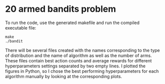 # 20 armed bandits problem

To run the code, use the generated makefile and run the compiled executable file:
```
make
./bandit
```

There will be several files created with the names corresponding to the type of distribution and the name of algorithm as well as the number of arms. These files contain best action counts and average rewards for different hyperparameters settings separated by two empty lines. I plotted the figures in Python, so I chose the best performing hyperparameters for each algorithm manually by looking at the corresponding plots.

